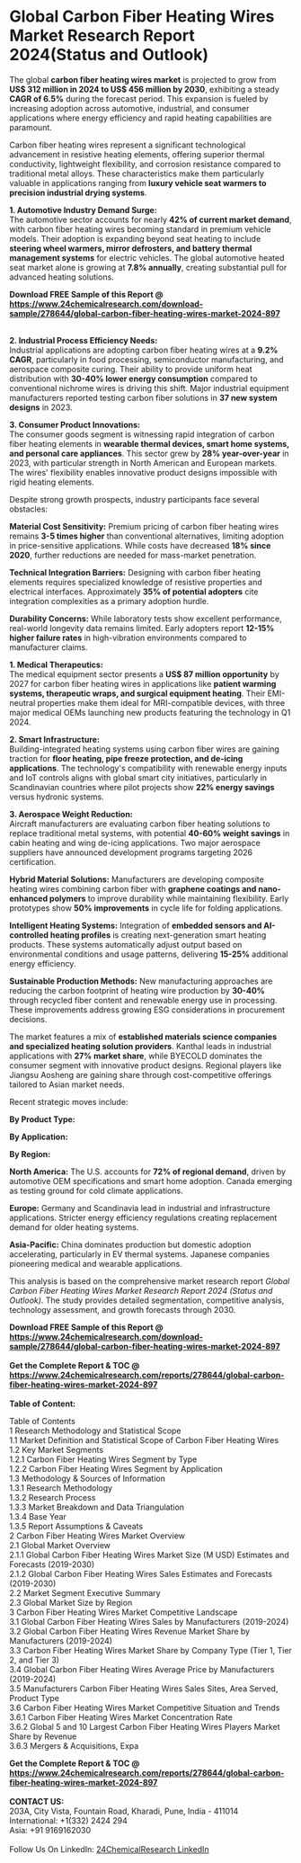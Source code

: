 <h1>Global Carbon Fiber Heating Wires Market Research Report 2024(Status and Outlook)</h1><p>The global <strong>carbon fiber heating wires market</strong> is projected to grow from <strong>US$ 312 million in 2024 to US$ 456 million by 2030</strong>, exhibiting a steady <strong>CAGR of 6.5%</strong> during the forecast period. This expansion is fueled by increasing adoption across automotive, industrial, and consumer applications where energy efficiency and rapid heating capabilities are paramount.</p><p>Carbon fiber heating wires represent a significant technological advancement in resistive heating elements, offering superior thermal conductivity, lightweight flexibility, and corrosion resistance compared to traditional metal alloys. These characteristics make them particularly valuable in applications ranging from <strong>luxury vehicle seat warmers to precision industrial drying systems</strong>.</p><p><strong>1. Automotive Industry Demand Surge:</strong><br>
The automotive sector accounts for nearly <strong>42% of current market demand</strong>, with carbon fiber heating wires becoming standard in premium vehicle models. Their adoption is expanding beyond seat heating to include <strong>steering wheel warmers, mirror defrosters, and battery thermal management systems</strong> for electric vehicles. The global automotive heated seat market alone is growing at <strong>7.8% annually</strong>, creating substantial pull for advanced heating solutions.</p><div><b>Download FREE Sample of this Report @ 
            <a href="https://www.24chemicalresearch.com/download-sample/278644/global-carbon-fiber-heating-wires-market-2024-897">
            https://www.24chemicalresearch.com/download-sample/278644/global-carbon-fiber-heating-wires-market-2024-897</a></b></div><br><p><strong>2. Industrial Process Efficiency Needs:</strong><br>
Industrial applications are adopting carbon fiber heating wires at a <strong>9.2% CAGR</strong>, particularly in food processing, semiconductor manufacturing, and aerospace composite curing. Their ability to provide uniform heat distribution with <strong>30-40% lower energy consumption</strong> compared to conventional nichrome wires is driving this shift. Major industrial equipment manufacturers reported testing carbon fiber solutions in <strong>37 new system designs</strong> in 2023.</p><p><strong>3. Consumer Product Innovations:</strong><br>
The consumer goods segment is witnessing rapid integration of carbon fiber heating elements in <strong>wearable thermal devices, smart home systems, and personal care appliances</strong>. This sector grew by <strong>28% year-over-year</strong> in 2023, with particular strength in North American and European markets. The wires' flexibility enables innovative product designs impossible with rigid heating elements.</p><p>Despite strong growth prospects, industry participants face several obstacles:</p><p><strong>Material Cost Sensitivity:</strong> Premium pricing of carbon fiber heating wires remains <strong>3-5 times higher</strong> than conventional alternatives, limiting adoption in price-sensitive applications. While costs have decreased <strong>18% since 2020</strong>, further reductions are needed for mass-market penetration.</p><p><strong>Technical Integration Barriers:</strong> Designing with carbon fiber heating elements requires specialized knowledge of resistive properties and electrical interfaces. Approximately <strong>35% of potential adopters</strong> cite integration complexities as a primary adoption hurdle.</p><p><strong>Durability Concerns:</strong> While laboratory tests show excellent performance, real-world longevity data remains limited. Early adopters report <strong>12-15% higher failure rates</strong> in high-vibration environments compared to manufacturer claims.</p><p><strong>1. Medical Therapeutics:</strong><br>
The medical equipment sector presents a <strong>US$ 87 million opportunity</strong> by 2027 for carbon fiber heating wires in applications like <strong>patient warming systems, therapeutic wraps, and surgical equipment heating</strong>. Their EMI-neutral properties make them ideal for MRI-compatible devices, with three major medical OEMs launching new products featuring the technology in Q1 2024.</p><p><strong>2. Smart Infrastructure:</strong><br>
Building-integrated heating systems using carbon fiber wires are gaining traction for <strong>floor heating, pipe freeze protection, and de-icing applications</strong>. The technology's compatibility with renewable energy inputs and IoT controls aligns with global smart city initiatives, particularly in Scandinavian countries where pilot projects show <strong>22% energy savings</strong> versus hydronic systems.</p><p><strong>3. Aerospace Weight Reduction:</strong><br>
Aircraft manufacturers are evaluating carbon fiber heating solutions to replace traditional metal systems, with potential <strong>40-60% weight savings</strong> in cabin heating and wing de-icing applications. Two major aerospace suppliers have announced development programs targeting 2026 certification.</p><p><strong>Hybrid Material Solutions:</strong> Manufacturers are developing composite heating wires combining carbon fiber with <strong>graphene coatings and nano-enhanced polymers</strong> to improve durability while maintaining flexibility. Early prototypes show <strong>50% improvements</strong> in cycle life for folding applications.</p><p><strong>Intelligent Heating Systems:</strong> Integration of <strong>embedded sensors and AI-controlled heating profiles</strong> is creating next-generation smart heating products. These systems automatically adjust output based on environmental conditions and usage patterns, delivering <strong>15-25%</strong> additional energy efficiency.</p><p><strong>Sustainable Production Methods:</strong> New manufacturing approaches are reducing the carbon footprint of heating wire production by <strong>30-40%</strong> through recycled fiber content and renewable energy use in processing. These improvements address growing ESG considerations in procurement decisions.</p><p>The market features a mix of <strong>established materials science companies and specialized heating solution providers</strong>. Kanthal leads in industrial applications with <strong>27% market share</strong>, while BYECOLD dominates the consumer segment with innovative product designs. Regional players like Jiangsu Aosheng are gaining share through cost-competitive offerings tailored to Asian market needs.</p><p>Recent strategic moves include:</p><p><strong>By Product Type:</strong></p><p><strong>By Application:</strong></p><p><strong>By Region:</strong></p><p><strong>North America:</strong> The U.S. accounts for <strong>72% of regional demand</strong>, driven by automotive OEM specifications and smart home adoption. Canada emerging as testing ground for cold climate applications.</p><p><strong>Europe:</strong> Germany and Scandinavia lead in industrial and infrastructure applications. Stricter energy efficiency regulations creating replacement demand for older heating systems.</p><p><strong>Asia-Pacific:</strong> China dominates production but domestic adoption accelerating, particularly in EV thermal systems. Japanese companies pioneering medical and wearable applications.</p><p>This analysis is based on the comprehensive market research report <em>Global Carbon Fiber Heating Wires Market Research Report 2024 (Status and Outlook)</em>. The study provides detailed segmentation, competitive analysis, technology assessment, and growth forecasts through 2030.</p><div><b>Download FREE Sample of this Report @ 
            <a href="https://www.24chemicalresearch.com/download-sample/278644/global-carbon-fiber-heating-wires-market-2024-897">
            https://www.24chemicalresearch.com/download-sample/278644/global-carbon-fiber-heating-wires-market-2024-897</a></b></div><br><div><b>Get the Complete Report & TOC @ 
            <a href="https://www.24chemicalresearch.com/reports/278644/global-carbon-fiber-heating-wires-market-2024-897">
            https://www.24chemicalresearch.com/reports/278644/global-carbon-fiber-heating-wires-market-2024-897</a></b></div><br>
            <b>Table of Content:</b><p>Table of Contents<br />
1 Research Methodology and Statistical Scope<br />
1.1 Market Definition and Statistical Scope of Carbon Fiber Heating Wires<br />
1.2 Key Market Segments<br />
1.2.1 Carbon Fiber Heating Wires Segment by Type<br />
1.2.2 Carbon Fiber Heating Wires Segment by Application<br />
1.3 Methodology & Sources of Information<br />
1.3.1 Research Methodology<br />
1.3.2 Research Process<br />
1.3.3 Market Breakdown and Data Triangulation<br />
1.3.4 Base Year<br />
1.3.5 Report Assumptions & Caveats<br />
2 Carbon Fiber Heating Wires Market Overview<br />
2.1 Global Market Overview<br />
2.1.1 Global Carbon Fiber Heating Wires Market Size (M USD) Estimates and Forecasts (2019-2030)<br />
2.1.2 Global Carbon Fiber Heating Wires Sales Estimates and Forecasts (2019-2030)<br />
2.2 Market Segment Executive Summary<br />
2.3 Global Market Size by Region<br />
3 Carbon Fiber Heating Wires Market Competitive Landscape<br />
3.1 Global Carbon Fiber Heating Wires Sales by Manufacturers (2019-2024)<br />
3.2 Global Carbon Fiber Heating Wires Revenue Market Share by Manufacturers (2019-2024)<br />
3.3 Carbon Fiber Heating Wires Market Share by Company Type (Tier 1, Tier 2, and Tier 3)<br />
3.4 Global Carbon Fiber Heating Wires Average Price by Manufacturers (2019-2024)<br />
3.5 Manufacturers Carbon Fiber Heating Wires Sales Sites, Area Served, Product Type<br />
3.6 Carbon Fiber Heating Wires Market Competitive Situation and Trends<br />
3.6.1 Carbon Fiber Heating Wires Market Concentration Rate<br />
3.6.2 Global 5 and 10 Largest Carbon Fiber Heating Wires Players Market Share by Revenue<br />
3.6.3 Mergers & Acquisitions, Expa</p><div><b>Get the Complete Report & TOC @ 
            <a href="https://www.24chemicalresearch.com/reports/278644/global-carbon-fiber-heating-wires-market-2024-897">
            https://www.24chemicalresearch.com/reports/278644/global-carbon-fiber-heating-wires-market-2024-897</a></b></div><br><b>CONTACT US:</b><br>
            203A, City Vista, Fountain Road, Kharadi, Pune, India - 411014<br>
            International: +1(332) 2424 294<br>
            Asia: +91 9169162030 <br><br>
            Follow Us On LinkedIn: <a href="https://www.linkedin.com/company/24chemicalresearch/">24ChemicalResearch LinkedIn</a>